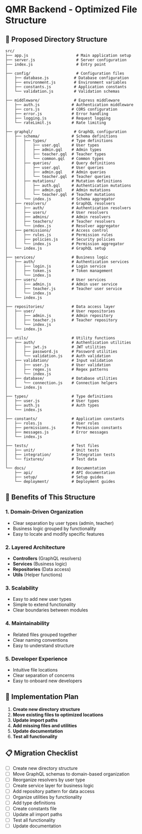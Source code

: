 # QMR Backend - Optimized File Structure

## 📁 Proposed Directory Structure

```
src/
├── app.js                     # Main application setup
├── server.js                  # Server configuration
├── index.js                   # Entry point
│
├── config/                    # Configuration files
│   ├── database.js           # Database configuration
│   ├── environment.js        # Environment variables
│   ├── constants.js          # Application constants
│   └── validation.js         # Validation schemas
│
├── middleware/               # Express middleware
│   ├── auth.js              # Authentication middleware
│   ├── cors.js              # CORS configuration
│   ├── error.js             # Error handling
│   ├── logging.js           # Request logging
│   └── rateLimit.js         # Rate limiting
│
├── graphql/                  # GraphQL configuration
│   ├── schema/              # Schema definitions
│   │   ├── types/           # Type definitions
│   │   │   ├── user.gql     # User types
│   │   │   ├── admin.gql    # Admin types
│   │   │   ├── teacher.gql  # Teacher types
│   │   │   └── common.gql   # Common types
│   │   ├── queries/         # Query definitions
│   │   │   ├── user.gql     # User queries
│   │   │   ├── admin.gql    # Admin queries
│   │   │   └── teacher.gql  # Teacher queries
│   │   ├── mutations/       # Mutation definitions
│   │   │   ├── auth.gql     # Authentication mutations
│   │   │   ├── admin.gql    # Admin mutations
│   │   │   └── teacher.gql  # Teacher mutations
│   │   └── index.js         # Schema aggregator
│   ├── resolvers/           # GraphQL resolvers
│   │   ├── auth/            # Authentication resolvers
│   │   ├── users/           # User resolvers
│   │   ├── admins/          # Admin resolvers
│   │   ├── teachers/        # Teacher resolvers
│   │   └── index.js         # Resolver aggregator
│   ├── permissions/         # Access control
│   │   ├── rules.js         # Permission rules
│   │   ├── policies.js      # Security policies
│   │   └── index.js         # Permission aggregator
│   └── index.js             # GraphQL setup
│
├── services/                # Business logic
│   ├── auth/                # Authentication services
│   │   ├── login.js         # Login service
│   │   ├── token.js         # Token management
│   │   └── index.js
│   ├── users/               # User services
│   │   ├── admin.js         # Admin user service
│   │   ├── teacher.js       # Teacher user service
│   │   └── index.js
│   └── index.js
│
├── repositories/            # Data access layer
│   ├── user/                # User repositories
│   │   ├── admin.js         # Admin repository
│   │   ├── teacher.js       # Teacher repository
│   │   └── index.js
│   └── index.js
│
├── utils/                   # Utility functions
│   ├── auth/                # Authentication utilities
│   │   ├── jwt.js           # JWT utilities
│   │   ├── password.js      # Password utilities
│   │   └── validation.js    # Auth validation
│   ├── validation/          # Input validation
│   │   ├── user.js          # User validation
│   │   ├── regex.js         # Regex patterns
│   │   └── index.js
│   ├── database/            # Database utilities
│   │   └── connection.js    # Connection helpers
│   └── index.js
│
├── types/                   # Type definitions
│   ├── user.js              # User types
│   ├── auth.js              # Auth types
│   └── index.js
│
├── constants/               # Application constants
│   ├── roles.js             # User roles
│   ├── permissions.js       # Permission constants
│   ├── messages.js          # Error messages
│   └── index.js
│
├── tests/                   # Test files
│   ├── unit/                # Unit tests
│   ├── integration/         # Integration tests
│   └── fixtures/            # Test data
│
└── docs/                    # Documentation
    ├── api/                 # API documentation
    ├── setup/               # Setup guides
    └── deployment/          # Deployment guides
```

## 🎯 Benefits of This Structure

### 1. **Domain-Driven Organization**
- Clear separation by user types (admin, teacher)
- Business logic grouped by functionality
- Easy to locate and modify specific features

### 2. **Layered Architecture**
- **Controllers** (GraphQL resolvers)
- **Services** (Business logic)
- **Repositories** (Data access)
- **Utils** (Helper functions)

### 3. **Scalability**
- Easy to add new user types
- Simple to extend functionality
- Clear boundaries between modules

### 4. **Maintainability**
- Related files grouped together
- Clear naming conventions
- Easy to understand structure

### 5. **Developer Experience**
- Intuitive file locations
- Clear separation of concerns
- Easy to onboard new developers

## 🚀 Implementation Plan

1. **Create new directory structure**
2. **Move existing files to optimized locations**
3. **Update import paths**
4. **Add missing files and utilities**
5. **Update documentation**
6. **Test all functionality**

## 📋 Migration Checklist

- [ ] Create new directory structure
- [ ] Move GraphQL schemas to domain-based organization
- [ ] Reorganize resolvers by user type
- [ ] Create service layer for business logic
- [ ] Add repository pattern for data access
- [ ] Organize utilities by functionality
- [ ] Add type definitions
- [ ] Create constants file
- [ ] Update all import paths
- [ ] Test all functionality
- [ ] Update documentation
